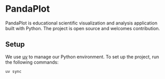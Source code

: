 # PandaPlot
PandaPlot is educational scientific visualization and analysis application built with Python. The project is open source and welcomes contribution.


## Setup
We use [uv](https://docs.astral.sh/uv/getting-started/installation/) to manage our Python environment. To set up the project, run the following commands:

```bash
uv sync
```